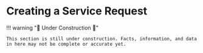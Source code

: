 # Creating a Service Request

!!! warning ":construction: Under Construction :construction:"

    This section is still under construction. Facts, information, and data in here may not be complete or accurate yet. 